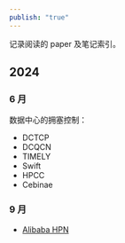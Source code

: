 ```yaml
---
publish: "true"
---
```

记录阅读的 paper 及笔记索引。
## 2024

### 6 月

数据中心的拥塞控制：

- DCTCP
- DCQCN
- TIMELY
- Swift
- HPCC
- Cebinae

### 9 月

- [Alibaba HPN](https://ennanzhai.github.io/pub/sigcomm24-hpn.pdf)